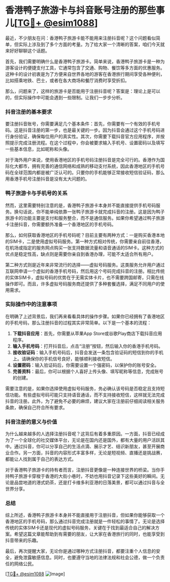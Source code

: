 # 香港鸭子旅游卡与抖音账号注册的那些事儿[[TG💪+ @esim1088](https://t.me/s/esim1088)]

最近，不少朋友在问：香港鸭子旅游卡能不能用来注册抖音呢？这个问题看似简单，但实际上涉及到了多个方面的考量。为了给大家一个清晰的答案，咱们今天就来好好聊聊这个话题。

首先，我们需要明确什么是香港鸭子旅游卡。简单来说，香港鸭子旅游卡是一种为游客设计的便捷支付工具，它通常包含了交通、购物、餐饮等多方面的优惠服务。这种卡的设计初衷是为了方便来自世界各地的游客在香港旅行期间享受各种便利，比如搭乘地铁、巴士，或者在各大商场和餐厅消费时享受折扣。

那么，问题来了，这样的旅游卡是否能用于注册抖音呢？答案是：理论上是可以的，但实际操作中可能会遇到一些限制。让我们一步步分析。

### 抖音注册的基本要求

要注册抖音账号，你需要满足几个基本条件：首先，你需要有一个有效的手机号码。这是抖音注册的第一步，也是最关键的一步。因为抖音会通过这个手机号码进行身份验证，确保每位用户的真实性。其次，你需要下载抖音官方应用程序，并按照提示完成注册流程。在这个过程中，你会被要求输入手机号、设置密码以及填写一些基本信息，比如昵称和头像。

对于海外用户来说，使用香港地区的手机号码注册抖音是完全可行的。香港作为国际化大都市，拥有完善的通信网络和成熟的移动支付系统，因此香港地区的手机号码在全球范围内都是被广泛认可的。只要你的手机能够正常接收短信验证码，那么用香港手机号注册抖音是没有太大问题的。

### 鸭子旅游卡与手机号的关系

然而，这里需要特别注意的是，香港鸭子旅游卡本身并不能直接提供手机号码服务。换句话说，你不能单纯依靠一张鸭子旅游卡就完成抖音的注册。这是因为鸭子旅游卡的功能主要是支付和服务整合，而不是通信服务。如果你希望通过鸭子旅游卡注册抖音，你需要额外准备一个香港地区的手机号码。

那么，如何获取香港地区的手机号码呢？目前主要有两种方式：一是购买香港本地的SIM卡，二是使用虚拟号码服务。第一种方式相对传统，你需要亲自前往香港，在机场或指定的服务网点购买一张支持数据流量和语音通话的SIM卡。这种方式的优点是稳定性高，缺点则是需要你亲自到香港办理，可能不太适合所有用户。

第二种方式则是近年来非常流行的选择——虚拟号码服务。这类服务允许用户通过互联网申请一个虚拟的香港手机号码，然后用这个号码完成抖音的注册。相比传统的实体SIM卡，虚拟号码的优势在于无需实体卡片，也不需要跨国邮寄，只需在线操作即可。而且，许多虚拟号码服务商还提供了多种套餐选择，满足不同用户的使用需求。

### 实际操作中的注意事项

在明确了上述背景后，我们再来看看具体的操作步骤。如果你已经拥有了香港地区的手机号码，那么注册抖音的过程其实非常简单。以下是一个基本的流程：

1. **下载抖音应用**：首先，你需要从苹果App Store或谷歌Play商店下载抖音应用程序。
2. **输入手机号码**：打开抖音后，点击“注册”按钮，然后输入你的香港手机号码。
3. **接收验证码**：输入手机号码后，抖音会发送一条包含验证码的短信到你的手机上。请确保你的手机信号良好，能够顺利接收短信。
4. **设置密码**：输入验证码后，你需要设置一个强密码，以保护你的账号安全。
5. **完善资料**：最后，你可以根据个人喜好上传头像、填写昵称等信息，完成账号的创建。

需要注意的是，如果你选择使用虚拟号码服务，务必确认该号码是否稳定且支持短信功能。有些虚拟号码可能只支持语音通话，而不支持接收短信，这样就无法完成抖音的注册。此外，为了避免不必要的麻烦，建议大家在注册前仔细阅读相关服务条款，确保自己符合所有要求。

### 抖音注册的意义与价值

为什么越来越多的人选择注册抖音呢？这背后有着多重原因。一方面，抖音已经成为了一个全球化的社交媒体平台，无论是在国内还是国外，都有大量的用户活跃其中。通过抖音，你可以分享自己的生活点滴、展示才艺、结识新朋友，甚至开展商业合作。另一方面，抖音的内容形式丰富多样，无论是短视频、直播还是挑战赛，都能让人找到属于自己的表达方式。

对于香港鸭子旅游卡的持有者而言，注册抖音更像是一种连接世界的桥梁。当你手持鸭子旅游卡穿梭于香港的大街小巷时，不妨也用抖音记录下这些美好的瞬间。无论是品尝地道的港式奶茶，还是打卡维多利亚港的日落美景，都可以通过抖音与全世界分享。

### 总结

综上所述，香港鸭子旅游卡本身并不能直接用于注册抖音，但如果你能够获取一个香港地区的手机号码，那么通过抖音完成注册就是一件轻松的事情了。无论是选择传统的实体SIM卡还是现代的虚拟号码服务，关键在于找到最适合自己的解决方案。希望这篇文章能帮助到有需要的朋友，让大家在香港旅行的同时，也能享受到抖音带来的乐趣。

最后，再次提醒大家，无论你是通过哪种方式注册抖音，都要注重个人信息的安全，避免泄露敏感信息。同时，也要遵守当地的法律法规和社会公德，做一个负责任的网络公民。

[[TG💪+ @esim1088](https://t.me/s/esim1088) ![Image](https://i.postimg.cc/4NQfJmqS/Snipaste-2025-05-13-00-14-12.png)]
